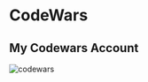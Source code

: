 # CodeWars

## My Codewars Account

![codewars](https://img.shields.io/badge/Codewars-B1361E?style=for-the-badge&logo=Codewars&logoColor=white)

